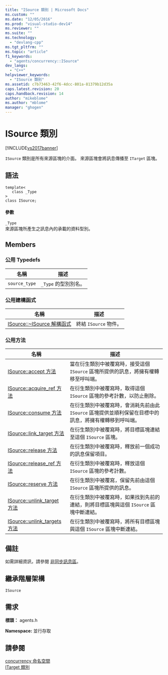 ```yaml
---
title: "ISource 類別 | Microsoft Docs"
ms.custom: ""
ms.date: "12/05/2016"
ms.prod: "visual-studio-dev14"
ms.reviewer: ""
ms.suite: ""
ms.technology: 
  - "devlang-cpp"
ms.tgt_pltfrm: ""
ms.topic: "article"
f1_keywords: 
  - "agents/concurrency::ISource"
dev_langs: 
  - "C++"
helpviewer_keywords: 
  - "ISource 類別"
ms.assetid: c7b73463-42f6-4dcc-801a-81379b12d35a
caps.latest.revision: 20
caps.handback.revision: 14
author: "mikeblome"
ms.author: "mblome"
manager: "ghogen"
---
```

# ISource 類別
[!INCLUDE[vs2017banner](../../../assembler/inline/includes/vs2017banner.md)]

`ISource` 類別是所有來源區塊的介面。  來源區塊會將訊息傳播至 `ITarget` 區塊。  
  
## 語法  
  
```  
template<  
   class _Type  
>  
class ISource;  
```  
  
#### 參數  
 `_Type`  
 來源區塊所產生之訊息內的承載的資料型別。  
  
## Members  
  
### 公用 Typedefs  
  
|名稱|描述|  
|--------|--------|  
|`source_type`|`_Type` 的型別別名。|  
  
### 公用建構函式  
  
|名稱|描述|  
|--------|--------|  
|[ISource::~ISource 解構函式](../Topic/ISource::~ISource%20Destructor.md)|終結 `ISource` 物件。|  
  
### 公用方法  
  
|名稱|描述|  
|--------|--------|  
|[ISource::accept 方法](../Topic/ISource::accept%20Method.md)|當在衍生類別中被覆寫時，接受這個 `ISource` 區塊所提供的訊息，將擁有權轉移至呼叫端。|  
|[ISource::acquire\_ref 方法](../Topic/ISource::acquire_ref%20Method.md)|在衍生類別中被覆寫時，取得這個 `ISource` 區塊的參考計數，以防止刪除。|  
|[ISource::consume 方法](../Topic/ISource::consume%20Method.md)|在衍生類別中被覆寫時，會消耗先前由此 `ISource` 區塊提供並順利保留在目標中的訊息，將擁有權轉移到呼叫端。|  
|[ISource::link\_target 方法](../Topic/ISource::link_target%20Method.md)|在衍生類別中被覆寫時，將目標區塊連結至這個 `ISource` 區塊。|  
|[ISource::release 方法](../Topic/ISource::release%20Method.md)|在衍生類別中被覆寫時，釋放前一個成功的訊息保留項目。|  
|[ISource::release\_ref 方法](../Topic/ISource::release_ref%20Method.md)|在衍生類別中被覆寫時，釋放這個 `ISource` 區塊的參考計數。|  
|[ISource::reserve 方法](../Topic/ISource::reserve%20Method.md)|在衍生類別中被覆寫，保留先前由這個 `ISource` 區塊所提供的訊息。|  
|[ISource::unlink\_target 方法](../Topic/ISource::unlink_target%20Method.md)|在衍生類別中被覆寫時，如果找到先前的連結，則將目標區塊與這個 `ISource` 區塊中斷連結。|  
|[ISource::unlink\_targets 方法](../Topic/ISource::unlink_targets%20Method.md)|在衍生類別中被覆寫時，將所有目標區塊與這個 `ISource` 區塊中斷連結。|  
  
## 備註  
 如需詳細資訊，請參閱 [非同步訊息區](../../../parallel/concrt/asynchronous-message-blocks.md)。  
  
## 繼承階層架構  
 `ISource`  
  
## 需求  
 **標頭：** agents.h  
  
 **Namespace:** 並行存取  
  
## 請參閱  
 [concurrency 命名空間](../../../parallel/concrt/reference/concurrency-namespace.md)   
 [ITarget 類別](../../../parallel/concrt/reference/itarget-class.md)